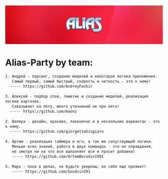 ![Image alt](https://raw.githubusercontent.com/ckost9n/Alias-Party/main/testImage.png?token=GHSAT0AAAAAABUE6ZS6E4DKAKDFJUMYVPDSYTXNULA)



# Alias-Party by team:
    
    1. Андрей - парсинг, создание моделей и некоторая логика приложения. 
       Самый первый, самый быстрый, скорость и четкость - это к нему! 
      ----- https://github.com/AndreyFackir
      
    3. Алексей - подбор слов, тематик и создание моделей, реализация логики карточек.
       Схватывает на лету, много уточнений не про него! 
      ----- https://github.com/maonz
      
    2. Валера - дизайн, красиво, лаконично и в нескольких вариантах - это к нему. 
      ----- https://github.com/giorgettoGiugiaro
      
    4. Артем - реализация таймера и его, а так же сопуствующей логики. 
       Меньше всех знаний, работа в двух командах - это не оправдания, 
       не смотря ни на что все выполняет все и просит добавки) 
       ----- https://github.com/ArtemBorodin1991

    5. Марк - пока в делах, но будьте уверены, он себя еще проявит! 
       ----- https://github.com/Goodvin391
